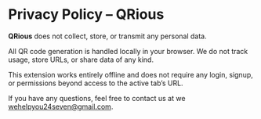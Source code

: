 # Privacy Policy – QRious

**QRious** does not collect, store, or transmit any personal data.

All QR code generation is handled locally in your browser. We do not track usage, store URLs, or share data of any kind.

This extension works entirely offline and does not require any login, signup, or permissions beyond access to the active tab’s URL.

If you have any questions, feel free to contact us at we wehelpyou24seven@gmail.com.
